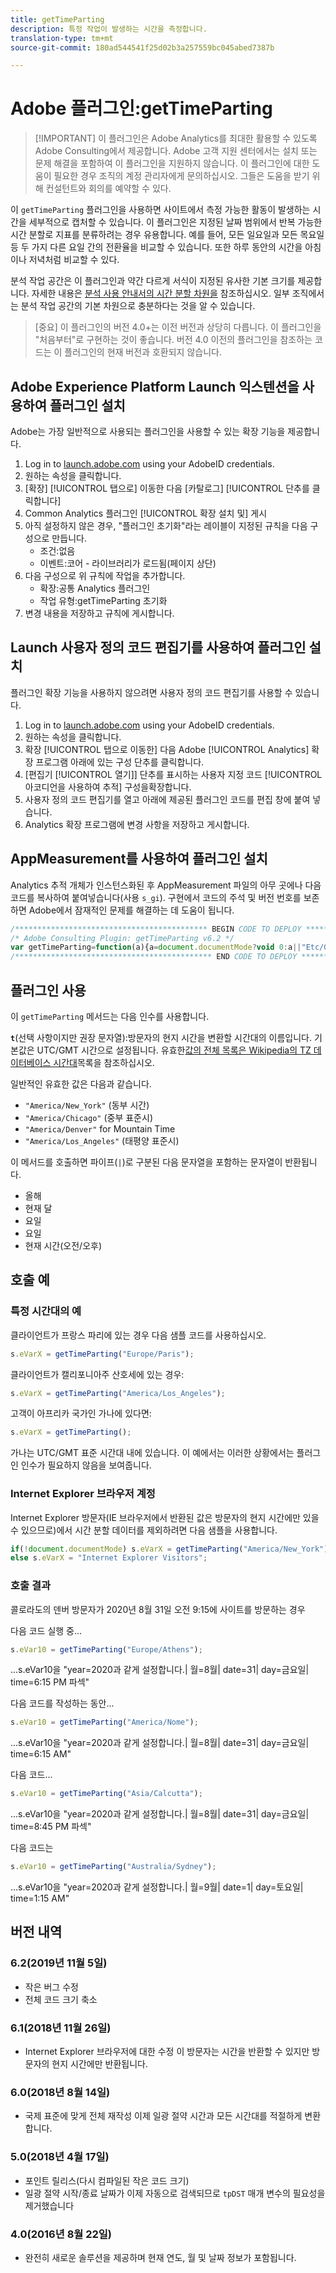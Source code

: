 ```yaml
---
title: getTimeParting
description: 특정 작업이 발생하는 시간을 측정합니다.
translation-type: tm+mt
source-git-commit: 180ad544541f25d02b3a257559bc045abed7387b

---
```



# Adobe 플러그인:getTimeParting

> [!IMPORTANT] 이 플러그인은 Adobe Analytics를 최대한 활용할 수 있도록 Adobe Consulting에서 제공합니다. Adobe 고객 지원 센터에서는 설치 또는 문제 해결을 포함하여 이 플러그인을 지원하지 않습니다. 이 플러그인에 대한 도움이 필요한 경우 조직의 계정 관리자에게 문의하십시오. 그들은 도움을 받기 위해 컨설턴트와 회의를 예약할 수 있다.

이 `getTimeParting` 플러그인을 사용하면 사이트에서 측정 가능한 활동이 발생하는 시간을 세부적으로 캡처할 수 있습니다. 이 플러그인은 지정된 날짜 범위에서 반복 가능한 시간 분할로 지표를 분류하려는 경우 유용합니다. 예를 들어, 모든 일요일과 모든 목요일 등 두 가지 다른 요일 간의 전환율을 비교할 수 있습니다. 또한 하루 동안의 시간을 아침이나 저녁처럼 비교할 수 있다.

분석 작업 공간은 이 플러그인과 약간 다르게 서식이 지정된 유사한 기본 크기를 제공합니다. 자세한 내용은 [분석 사용 안내서의 시간 분할 차원을](/help/analyze/analysis-workspace/components/dimensions/time-parting-dimensions.md) 참조하십시오. 일부 조직에서는 분석 작업 공간의 기본 차원으로 충분하다는 것을 알 수 있습니다.

> [중요] 이 플러그인의 버전 4.0+는 이전 버전과 상당히 다릅니다. 이 플러그인을 &quot;처음부터&quot;로 구현하는 것이 좋습니다. 버전 4.0 이전의 플러그인을 참조하는 코드는 이 플러그인의 현재 버전과 호환되지 않습니다.

## Adobe Experience Platform Launch 익스텐션을 사용하여 플러그인 설치

Adobe는 가장 일반적으로 사용되는 플러그인을 사용할 수 있는 확장 기능을 제공합니다.

1. Log in to [launch.adobe.com](https://launch.adobe.com) using your AdobeID credentials.
1. 원하는 속성을 클릭합니다.
1. [확장] [!UICONTROL 탭으로] 이동한 다음 [카탈로그] [!UICONTROL 단추를 클릭합니다]
1. Common Analytics 플러그인 [!UICONTROL 확장 설치 및] 게시
1. 아직 설정하지 않은 경우, &quot;플러그인 초기화&quot;라는 레이블이 지정된 규칙을 다음 구성으로 만듭니다.
   * 조건:없음
   * 이벤트:코어 - 라이브러리가 로드됨(페이지 상단)
1. 다음 구성으로 위 규칙에 작업을 추가합니다.
   * 확장:공통 Analytics 플러그인
   * 작업 유형:getTimeParting 초기화
1. 변경 내용을 저장하고 규칙에 게시합니다.

## Launch 사용자 정의 코드 편집기를 사용하여 플러그인 설치

플러그인 확장 기능을 사용하지 않으려면 사용자 정의 코드 편집기를 사용할 수 있습니다.

1. Log in to [launch.adobe.com](https://launch.adobe.com) using your AdobeID credentials.
1. 원하는 속성을 클릭합니다.
1. 확장 [!UICONTROL 탭으로 이동한] 다음 Adobe [!UICONTROL Analytics] 확장 프로그램 아래에 있는 구성 단추를 클릭합니다.
1. [편집기 [!UICONTROL 열기]] 단추를 표시하는 사용자 지정 코드 [!UICONTROL 아코디언을 사용하여 추적] 구성을확장합니다.
1. 사용자 정의 코드 편집기를 열고 아래에 제공된 플러그인 코드를 편집 창에 붙여 넣습니다.
1. Analytics 확장 프로그램에 변경 사항을 저장하고 게시합니다.

## AppMeasurement를 사용하여 플러그인 설치

Analytics 추적 개체가 인스턴스화된 후 AppMeasurement 파일의 아무 곳에나 다음 코드를 복사하여 붙여넣습니다(사용 `s_gi`). 구현에서 코드의 주석 및 버전 번호를 보존하면 Adobe에서 잠재적인 문제를 해결하는 데 도움이 됩니다.

```js
/******************************************* BEGIN CODE TO DEPLOY *******************************************/
/* Adobe Consulting Plugin: getTimeParting v6.2 */
var getTimeParting=function(a){a=document.documentMode?void 0:a||"Etc/GMT";a=(new Date).toLocaleDateString("en-US",{timeZone:a, minute:"numeric",hour:"numeric",weekday:"long",day:"numeric",year:"numeric",month:"long"});a=/([a-zA-Z]+).*?([a-zA-Z]+).*?([0-9]+).*?([0-9]+)(.*?)([0-9])(.*)/.exec(a);return"year="+a[4]+" | month="+a[2]+" | date="+a[3]+" | day="+a[1]+" | time="+(a[6]+a[7])};
/******************************************** END CODE TO DEPLOY ********************************************/
```

## 플러그인 사용

이 `getTimeParting` 메서드는 다음 인수를 사용합니다.

**`t`**(선택 사항이지만 권장 문자열):방문자의 현지 시간을 변환할 시간대의 이름입니다.  기본값은 UTC/GMT 시간으로 설정됩니다. 유효한[값의 전체 목록은 Wikipedia의 TZ 데이터베이스 시간대](https://en.wikipedia.org/wiki/List_of_tz_database_time_zones)목록을 참조하십시오.

일반적인 유효한 값은 다음과 같습니다.

* `"America/New_York"` (동부 시간)
* `"America/Chicago"` (중부 표준시)
* `"America/Denver"` for Mountain Time
* `"America/Los_Angeles"` (태평양 표준시)

이 메서드를 호출하면 파이프(`|`)로 구분된 다음 문자열을 포함하는 문자열이 반환됩니다.

* 올해
* 현재 달
* 요일
* 요일
* 현재 시간(오전/오후)

## 호출 예

### 특정 시간대의 예

클라이언트가 프랑스 파리에 있는 경우 다음 샘플 코드를 사용하십시오.

```js
s.eVarX = getTimeParting("Europe/Paris");
```

클라이언트가 캘리포니아주 산호세에 있는 경우:

```js
s.eVarX = getTimeParting("America/Los_Angeles");
```

고객이 아프리카 국가인 가나에 있다면:

```js
s.eVarX = getTimeParting();
```

가나는 UTC/GMT 표준 시간대 내에 있습니다.  이 예에서는 이러한 상황에서는 플러그인 인수가 필요하지 않음을 보여줍니다.

### Internet Explorer 브라우저 계정

Internet Explorer 방문자(IE 브라우저에서 반환된 값은 방문자의 현지 시간에만 있을 수 있으므로)에서 시간 분할 데이터를 제외하려면 다음 샘플을 사용합니다.

```js
if(!document.documentMode) s.eVarX = getTimeParting("America/New_York");
else s.eVarX = "Internet Explorer Visitors";
```

### 호출 결과

콜로라도의 덴버 방문자가 2020년 8월 31일 오전 9:15에 사이트를 방문하는 경우

다음 코드 실행 중...

```js
s.eVar10 = getTimeParting("Europe/Athens");
```

...s.eVar10을 &quot;year=2020과 같게 설정합니다.| 월=8월| date=31| day=금요일| time=6:15 PM 파섹&quot;

다음 코드를 작성하는 동안...

```js
s.eVar10 = getTimeParting("America/Nome");
```

...s.eVar10을 &quot;year=2020과 같게 설정합니다.| 월=8월| date=31| day=금요일| time=6:15 AM&quot;

다음 코드...

```js
s.eVar10 = getTimeParting("Asia/Calcutta");
```

...s.eVar10을 &quot;year=2020과 같게 설정합니다.| 월=8월| date=31| day=금요일| time=8:45 PM 파섹&quot;

다음 코드는

```js
s.eVar10 = getTimeParting("Australia/Sydney");
```

...s.eVar10을 &quot;year=2020과 같게 설정합니다.| 월=9월| date=1| day=토요일| time=1:15 AM&quot;

## 버전 내역

### 6.2(2019년 11월 5일)

* 작은 버그 수정
* 전체 코드 크기 축소

### 6.1(2018년 11월 26일)

* Internet Explorer 브라우저에 대한 수정 이 방문자는 시간을 반환할 수 있지만 방문자의 현지 시간에만 반환됩니다.

### 6.0(2018년 8월 14일)

* 국제 표준에 맞게 전체 재작성 이제 일광 절약 시간과 모든 시간대를 적절하게 변환합니다.

### 5.0(2018년 4월 17일)

* 포인트 릴리스(다시 컴파일된 작은 코드 크기)
* 일광 절약 시작/종료 날짜가 이제 자동으로 검색되므로 `tpDST` 매개 변수의 필요성을 제거했습니다

### 4.0(2016년 8월 22일)

* 완전히 새로운 솔루션을 제공하며 현재 연도, 월 및 날짜 정보가 포함됩니다.
